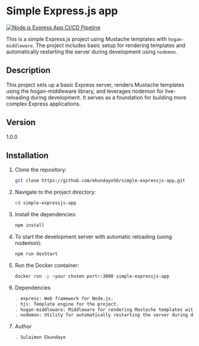 # Simple Express.js app

[![Node.js Express App CI/CD Pipeline](https://github.com/ekundayoSO/simple-expressjs-app/actions/workflows/deploy.yml/badge.svg)](https://github.com/ekundayoSO/simple-expressjs-app/actions/workflows/deploy.yml)

This is a simple Express.js project using Mustache templates with `hogan-middleware`. The project includes basic setup for rendering templates and automatically restarting the server during development using `nodemon`.

## Description
This project sets up a basic Express server, renders Mustache templates using the hogan-middleware library, and leverages nodemon for live-reloading during development. It serves as a foundation for building more complex Express applications.

## Version
1.0.0

## Installation

1. Clone the repository:
   ```bash
   git clone https://github.com/ekundayoSO/simple-expressjs-app.git
   ````
2. Navigate to the project directory:
    ```bash
   cd simple-expressjs-app
    ```
3. Install the dependencies:
    ```bash
    npm install
    ```
4. To start the development server with automatic reloading (using nodemon):
    ```bash
    npm run devStart
    ```
5. Run the Docker container:
    ```bash
    docker run -p <your chosen port>:3000 simple-expressjs-app
    ```
6. Dependencies
    ```bash
    . express: Web framework for Node.js.
    . hjs: Template engine for the project.
    . hogan-middleware: Middleware for rendering Mustache templates with  Hogan.
    . nodemon: Utility for automatically restarting the server during development.
    ```
7. Author
    ```bash
    . Sulaimon Ekundayo
    ```



